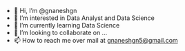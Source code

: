 - 👋 Hi, I’m @gnaneshgn
- 👀 I’m interested in Data Analyst and Data Science
- 🌱 I’m currently learning Data Science
- 💞️ I’m looking to collaborate on ...
- 📫 How to reach me over mail at gnaneshgn5@gmail.com

<!---
gnaneshgn/gnaneshgn is a ✨ special ✨ repository because its `README.md` (this file) appears on your GitHub profile.
You can click the Preview link to take a look at your changes.
--->

